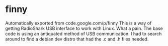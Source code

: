 # finny
Automatically exported from code.google.com/p/finny
This is a way of getting RadioShark USB interface to work with Linux.
What a pain. The base code is using an antiquated method of USB communication. 
I had to search around to find a debian dev distro that had the .c and .h files needed.
